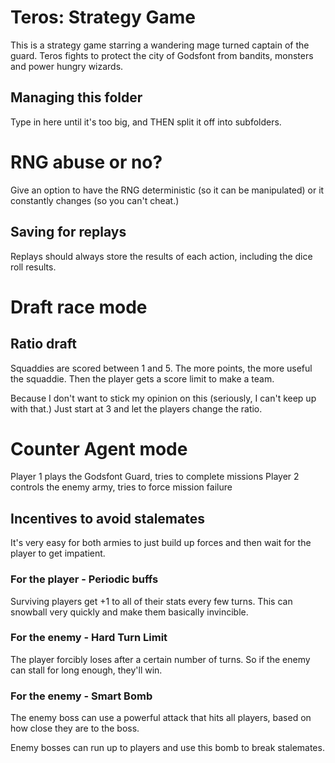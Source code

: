 # Teros: Strategy Game
This is a strategy game starring a wandering mage turned captain of the guard.
Teros fights to protect the city of Godsfont from bandits, monsters and power hungry wizards.

## Managing this folder
Type in here until it's too big, and THEN split it off into subfolders.

# RNG abuse or no?
Give an option to have the RNG deterministic (so it can be manipulated)
or it constantly changes (so you can't cheat.)
## Saving for replays
Replays should always store the results of each action, including the dice
roll results.
# Draft race mode
## Ratio draft
Squaddies are scored between 1 and 5. The more points, the more useful the squaddie.
Then the player gets a score limit to make a team.

Because I don't want to stick my opinion on this (seriously, I can't keep up with that.)
Just start at 3 and let the players change the ratio.

# Counter Agent mode
Player 1 plays the Godsfont Guard, tries to complete missions
Player 2 controls the enemy army, tries to force mission failure
## Incentives to avoid stalemates
It's very easy for both armies to just build up forces and then wait
for the player to get impatient.
### For the player - Periodic buffs
Surviving players get +1 to all of their stats every few turns.
This can snowball very quickly and make them basically invincible.
### For the enemy - Hard Turn Limit
The player forcibly loses after a certain number of turns.
So if the enemy can stall for long enough, they'll win.
### For the enemy - Smart Bomb
The enemy boss can use a powerful attack that hits all players, 
based on how close they are to the boss.

Enemy bosses can run up to players and use this bomb to break stalemates.
